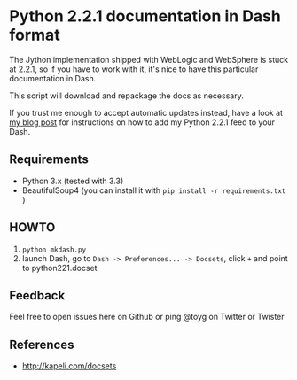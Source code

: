 Python 2.2.1 documentation in Dash format
=========================================

The Jython implementation shipped with WebLogic and WebSphere is stuck at 2.2.1, so 
if you have to work with it, it's nice to have this particular documentation in Dash.

This script will download and repackage the docs as necessary.

If you trust me enough to accept automatic updates instead, have a look at 
[my blog post](http://blog.pythonaro.com/2014/06/dash-docset-for-python-221-ie-jython.html) 
for instructions on how to add my Python 2.2.1 feed to your Dash.

Requirements
------------

* Python 3.x (tested with 3.3)
* BeautifulSoup4 (you can install it with `pip install -r requirements.txt` )


HOWTO
-----

1. `python mkdash.py`
2. launch Dash, go to `Dash -> Preferences... -> Docsets`, click `+` and point to python221.docset

Feedback
--------

Feel free to open issues here on Github or ping @toyg on Twitter or Twister

References
----------

* http://kapeli.com/docsets


